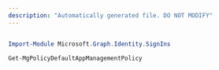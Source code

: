 ```yaml
---
description: "Automatically generated file. DO NOT MODIFY"
---
```


```powershell

Import-Module Microsoft.Graph.Identity.SignIns

Get-MgPolicyDefaultAppManagementPolicy

```
